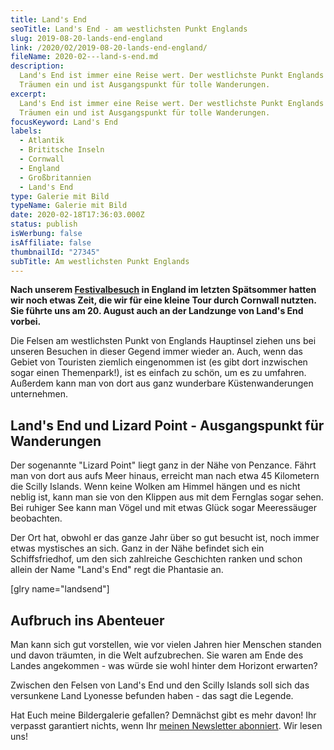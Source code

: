 ```yaml
---
title: Land's End
seoTitle: Land's End - am westlichsten Punkt Englands
slug: 2019-08-20-lands-end-england
link: /2020/02/2019-08-20-lands-end-england/
fileName: 2020-02---land-s-end.md
description:
  Land's End ist immer eine Reise wert. Der westlichste Punkt Englands lädt zum
  Träumen ein und ist Ausgangspunkt für tolle Wanderungen.
excerpt:
  Land's End ist immer eine Reise wert. Der westlichste Punkt Englands lädt zum
  Träumen ein und ist Ausgangspunkt für tolle Wanderungen.
focusKeyword: Land's End
labels:
  - Atlantik
  - Brititsche Inseln
  - Cornwall
  - England
  - Großbritannien
  - Land's End
type: Galerie mit Bild
typeName: Galerie mit Bild
date: 2020-02-18T17:36:03.000Z
status: publish
isWerbung: false
isAffiliate: false
thumbnailId: "27345"
subTitle: Am westlichsten Punkt Englands
---
```


<strong>Nach unserem
<a href="http://cardamonchai.com/2019/09/arctangent-festival-2019-2/">Festivalbesuch</a>
in England im letzten Spätsommer hatten wir noch etwas Zeit, die wir für eine
kleine Tour durch Cornwall nutzten. Sie führte uns am 20. August auch an der
Landzunge von Land's End vorbei.</strong>

Die Felsen am westlichsten Punkt von Englands Hauptinsel ziehen uns bei unseren
Besuchen in dieser Gegend immer wieder an. Auch, wenn das Gebiet von Touristen
ziemlich eingenommen ist (es gibt dort inzwischen sogar einen Themenpark!), ist
es einfach zu schön, um es zu umfahren. Außerdem kann man von dort aus ganz
wunderbare Küstenwanderungen unternehmen.

## Land's End und Lizard Point - Ausgangspunkt für Wanderungen

Der sogenannte "Lizard Point" liegt ganz in der Nähe von Penzance. Fährt man von
dort aus aufs Meer hinaus, erreicht man nach etwa 45 Kilometern die Scilly
Islands. Wenn keine Wolken am Himmel hängen und es nicht neblig ist, kann man
sie von den Klippen aus mit dem Fernglas sogar sehen. Bei ruhiger See kann man
Vögel und mit etwas Glück sogar Meeressäuger beobachten.

Der Ort hat, obwohl er das ganze Jahr über so gut besucht ist, noch immer etwas
mystisches an sich. Ganz in der Nähe befindet sich ein Schiffsfriedhof, um den
sich zahlreiche Geschichten ranken und schon allein der Name "Land's End" regt
die Phantasie an.

[glry name="landsend"]

## Aufbruch ins Abenteuer

Man kann sich gut vorstellen, wie vor vielen Jahren hier Menschen standen und
davon träumten, in die Welt aufzubrechen. Sie waren am Ende des Landes
angekommen - was würde sie wohl hinter dem Horizont erwarten?

Zwischen den Felsen von Land's End und den Scilly Islands soll sich das
versunkene Land Lyonesse befunden haben - das sagt die Legende.

Hat Euch meine Bildergalerie gefallen? Demnächst gibt es mehr davon! Ihr
verpasst garantiert nichts, wenn Ihr <a href="#newsletter">meinen Newsletter
abonniert</a>. Wir lesen uns!
